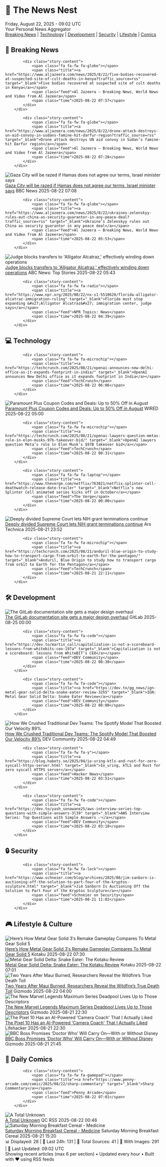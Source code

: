 <!-- Processing 54 RSS feeds at 2025-08-22 09:01:54 UTC -->
<!-- Processing: Saturday Morning Breakfast Cereal -->
<!-- Processing: Penny Arcade -->
<!-- Processing: Poorly Drawn Lines -->
<!-- Processing: Garfield -->
<!-- Processing: Dilbert -->
<!-- Processing: Cyanide & Happiness -->
<!-- Processing: Girl Genius -->
<!-- Processing: BBC Breaking News -->
<!-- Processing: Al Jazeera Breaking News -->
<!-- Processing: NPR News -->
<!-- Processing: Reuters World News -->
<!-- Processing: Associated Press Breaking -->
<!-- Processing: ABC News Breaking -->
<!-- Processing: Guardian World News -->
<!-- Processing: Sky News World -->
<!-- Processing: Ars Technica -->
<!-- Processing: O'Reilly Radar -->
<!-- Processing: Lobsters Python -->
<!-- Processing: Hacker News -->
<!-- Processing: Dev.to -->
<!-- Processing: DistroWatch -->
<!-- Processing: Linux.com -->
<!-- Processing: Red Hat Blog -->
<!-- Processing: GitHub Blog -->
<!-- Processing: GitLab Blog -->
<!-- Processing: The Pragmatic Engineer -->
<!-- Processing: Kotaku -->
<!-- Processing: Schneier on Security -->
<!-- Generated 3 new posts out of 28 feeds processed -->
<div class="newspaper-header">
    <h1 class="newspaper-title">📰 The News Nest</h1>
    <div class="newspaper-date">Friday, August 22, 2025 - 09:02 UTC</div>
    <div class="newspaper-subtitle">Your Personal News Aggregator</div>
</div>

<div class="newspaper-nav">
    <a href="#breaking">Breaking News</a> |
    <a href="#tech">Technology</a> |
    <a href="#dev">Development</a> |
    <a href="#security">Security</a> |
    <a href="#lifestyle">Lifestyle</a> |
    <a href="#webcomics">Comics</a>
</div>

<div class="news-section breaking-news" id="breaking">
<h2 class="section-header">🚨 Breaking News</h2>
<div class="stories-container">
<div class="story">
            
            <div class="story-content">
                <span class="fa fa-fw fa-globe"></span>
                <span class="title"><a href="https://www.aljazeera.com/news/2025/8/22/five-bodies-recovered-at-suspected-site-of-cult-deaths-in-kenya?traffic_source=rss" target="_blank">Five bodies recovered at suspected site of cult deaths in Kenya</a></span>
                <span class="feed">Al Jazeera – Breaking News, World News and Video from Al Jazeera</span>
                <span class="time">2025-08-22 07:57</span>
            </div>
        </div>
<div class="story">
            
            <div class="story-content">
                <span class="fa fa-fw fa-globe"></span>
                <span class="title"><a href="https://www.aljazeera.com/news/2025/8/22/drone-attack-destroys-un-aid-convoy-in-sudans-famine-hit-darfur-region?traffic_source=rss" target="_blank">Drone attack destroys UN aid convoy in Sudan’s famine-hit Darfur region</a></span>
                <span class="feed">Al Jazeera – Breaking News, World News and Video from Al Jazeera</span>
                <span class="time">2025-08-22 07:28</span>
            </div>
        </div>
<div class="story">
            <img src="https://ichef.bbci.co.uk/ace/standard/240/cpsprodpb/30a9/live/f82cf250-7f03-11f0-83cc-c5da98c419b8.jpg" alt="Gaza City will be razed if Hamas does not agree our terms, Israel minister says" class="story-image" loading="lazy" onerror="this.style.display='none'">
            <div class="story-content">
                <span class="fa fa-fw fa-earth-americas"></span>
                <span class="title"><a href="https://www.bbc.com/news/articles/c754kknw2g2o?at_medium=RSS&at_campaign=rss" target="_blank">Gaza City will be razed if Hamas does not agree our terms, Israel minister says</a></span>
                <span class="feed">BBC News</span>
                <span class="time">2025-08-22 07:08</span>
            </div>
        </div>
<div class="story">
            
            <div class="story-content">
                <span class="fa fa-fw fa-globe"></span>
                <span class="title"><a href="https://www.aljazeera.com/news/2025/8/22/ukraines-zelenskyy-rules-out-china-as-security-guarantor-in-any-peace-deal?traffic_source=rss" target="_blank">Ukraine’s Zelenskyy rules out China as security guarantor in any peace deal</a></span>
                <span class="feed">Al Jazeera – Breaking News, World News and Video from Al Jazeera</span>
                <span class="time">2025-08-22 05:53</span>
            </div>
        </div>
<div class="story">
            <img src="https://s.abcnews.com/images/US/Alligator-Alcatraz-1-abc-gmh-250808_1754682719743_hpMain_4x3t_384.jpg" alt="Judge blocks transfers to &#x27;Alligator Alcatraz,&#x27; effectively winding down operations" class="story-image" loading="lazy" onerror="this.style.display='none'">
            <div class="story-content">
                <span class="fa fa-fw fa-tv"></span>
                <span class="title"><a href="https://abcnews.go.com/US/judge-blocks-transfer-new-detainees-alligator-alcatraz/story?id=124868357" target="_blank">Judge blocks transfers to &#x27;Alligator Alcatraz,&#x27; effectively winding down operations</a></span>
                <span class="feed">ABC News: Top Stories</span>
                <span class="time">2025-08-22 05:43</span>
            </div>
        </div>
<div class="story">
            
            <div class="story-content">
                <span class="fa fa-fw fa-radio"></span>
                <span class="title"><a href="https://www.npr.org/2025/08/22/nx-s1-5510620/florida-alligator-alcatraz-immigration-ruling" target="_blank">Florida must stop expanding &#x27;Alligator Alcatraz&#x27; immigration center, judge says</a></span>
                <span class="feed">NPR Topics: News</span>
                <span class="time">2025-08-22 04:39</span>
            </div>
        </div>
</div>
</div>
<div class="news-section tech-news" id="tech">
<h2 class="section-header">💻 Technology</h2>
<div class="stories-container">
<div class="story">
            
            <div class="story-content">
                <span class="fa fa-fw fa-microchip"></span>
                <span class="title"><a href="https://techcrunch.com/2025/08/21/openai-announces-new-delhi-office-as-it-expands-footprint-in-india/" target="_blank">OpenAI announces New Delhi office as it expands footprint in India</a></span>
                <span class="feed">TechCrunch</span>
                <span class="time">2025-08-22 06:06</span>
            </div>
        </div>
<div class="story">
            <img src="https://media.wired.com/photos/67b63b985c0507c1bb18ab66/master/pass/WIRED-Coupons-R2_14.png" alt="Paramount Plus Coupon Codes and Deals: Up to 50% Off in August" class="story-image" loading="lazy" onerror="this.style.display='none'">
            <div class="story-content">
                <span class="fa fa-fw fa-bolt"></span>
                <span class="title"><a href="https://www.wired.com/story/paramount-plus-coupon-code/" target="_blank">Paramount Plus Coupon Codes and Deals: Up to 50% Off in August</a></span>
                <span class="feed">WIRED</span>
                <span class="time">2025-08-22 05:00</span>
            </div>
        </div>
<div class="story">
            
            <div class="story-content">
                <span class="fa fa-fw fa-microchip"></span>
                <span class="title"><a href="https://techcrunch.com/2025/08/21/openai-lawyers-question-metas-role-in-elon-musks-97b-takeover-bid/" target="_blank">OpenAI lawyers question Meta’s role in Elon Musk’s $97B takeover bid</a></span>
                <span class="feed">TechCrunch</span>
                <span class="time">2025-08-22 00:31</span>
            </div>
        </div>
<div class="story">
            
            <div class="story-content">
                <span class="fa fa-fw fa-laptop"></span>
                <span class="title"><a href="https://www.theverge.com/netflix/763821/netflix-splinter-cell-deathwatch-release-date-trailer" target="_blank">Netflix’s new Splinter Cell animated series kicks off in October</a></span>
                <span class="feed">The Verge</span>
                <span class="time">2025-08-22 00:00</span>
            </div>
        </div>
<div class="story">
            <img src="https://cdn.arstechnica.net/wp-content/uploads/2025/08/GettyImages-2202764189-500x500.jpg" alt="Deeply divided Supreme Court lets NIH grant terminations continue" class="story-image" loading="lazy" onerror="this.style.display='none'">
            <div class="story-content">
                <span class="fa fa-fw fa-cog"></span>
                <span class="title"><a href="https://arstechnica.com/science/2025/08/deeply-divided-supreme-court-lets-nih-grant-terminations-continue/" target="_blank">Deeply divided Supreme Court lets NIH grant terminations continue</a></span>
                <span class="feed">Ars Technica</span>
                <span class="time">2025-08-21 23:52</span>
            </div>
        </div>
<div class="story">
            
            <div class="story-content">
                <span class="fa fa-fw fa-microchip"></span>
                <span class="title"><a href="https://techcrunch.com/2025/08/21/anduril-blue-origin-to-study-how-to-transport-cargo-from-orbit-to-earth-for-the-pentagon/" target="_blank">Anduril, Blue Origin to study how to transport cargo from orbit to Earth for the Pentagon</a></span>
                <span class="feed">TechCrunch</span>
                <span class="time">2025-08-21 22:11</span>
            </div>
        </div>
</div>
</div>
<div class="news-section dev-news" id="dev">
<h2 class="section-header">🛠️ Development</h2>
<div class="stories-container">
<div class="story">
            <img src="https://res.cloudinary.com/about-gitlab-com/image/upload/v1755617168/gz45eaygeb0nizf1kwyu.png" alt="The GitLab documentation site gets a major design overhaul" class="story-image" loading="lazy" onerror="this.style.display='none'">
            <div class="story-content">
                <span class="fa fa-fw fa-gitlab"></span>
                <span class="title"><a href="https://about.gitlab.com/blog/blog-post-slug/" target="_blank">The GitLab documentation site gets a major design overhaul</a></span>
                <span class="feed">GitLab</span>
                <span class="time">2025-08-25 00:00</span>
            </div>
        </div>
<div class="story">
            
            <div class="story-content">
                <span class="fa fa-fw fa-code"></span>
                <span class="title"><a href="https://dev.to/martin_call/capitalization-is-not-a-scoreboard-lessons-from-whitebits-ceo-197a" target="_blank">Capitalization is not a scoreboard: lessons from WhiteBIT’s CEO</a></span>
                <span class="feed">DEV Community</span>
                <span class="time">2025-08-22 08:30</span>
            </div>
        </div>
<div class="story">
            
            <div class="story-content">
                <span class="fa fa-fw fa-code"></span>
                <span class="title"><a href="https://dev.to/gg_news/ign-metal-gear-solid-delta-snake-eater-review-32h5" target="_blank">IGN: Metal Gear Solid Delta: Snake Eater Review</a></span>
                <span class="feed">DEV Community</span>
                <span class="time">2025-08-22 08:00</span>
            </div>
        </div>
<div class="story">
            <img src="https://media2.dev.to/dynamic/image/width=800%2Cheight=%2Cfit=scale-down%2Cgravity=auto%2Cformat=auto/https%3A%2F%2Fdev-to-uploads.s3.amazonaws.com%2Fuploads%2Farticles%2F4ocuui0mb5sy7n7ec60d.png" alt="How We Crushed Traditional Dev Teams: The Spotify Model That Boosted Our Velocity 89%" class="story-image" loading="lazy" onerror="this.style.display='none'">
            <div class="story-content">
                <span class="fa fa-fw fa-code"></span>
                <span class="title"><a href="https://dev.to/teamcamp/how-we-crushed-traditional-dev-teams-the-spotify-model-that-boosted-our-velocity-89-4ojb" target="_blank">How We Crushed Traditional Dev Teams: The Spotify Model That Boosted Our Velocity 89%</a></span>
                <span class="feed">DEV Community</span>
                <span class="time">2025-08-22 04:49</span>
            </div>
        </div>
<div class="story">
            
            <div class="story-content">
                <span class="fa fa-fw fa-y"></span>
                <span class="title"><a href="https://blog.habets.se/2025/04/io-uring-ktls-and-rust-for-zero-syscall-https-server.html" target="_blank">Io_uring, kTLS and Rust for zero syscall HTTPS server</a></span>
                <span class="feed">Hacker News</span>
                <span class="time">2025-08-22 03:51</span>
            </div>
        </div>
<div class="story">
            
            <div class="story-content">
                <span class="fa fa-fw fa-code"></span>
                <span class="title"><a href="https://dev.to/yash_sonawane25/aws-interview-series-top-questions-with-simple-answers-3l39" target="_blank">AWS Interview Series: Top Questions with Simple Answers ✅</a></span>
                <span class="feed">DEV Community</span>
                <span class="time">2025-08-22 03:10</span>
            </div>
        </div>
</div>
</div>
<div class="news-section security-news" id="security">
<h2 class="section-header">🔒 Security</h2>
<div class="stories-container">
<div class="story">
            
            <div class="story-content">
                <span class="fa fa-fw fa-lock"></span>
                <span class="title"><a href="https://www.schneier.com/blog/archives/2025/08/jim-sanborn-is-auctioning-off-the-solution-to-part-four-of-the-kryptos-sculpture.html" target="_blank">Jim Sanborn Is Auctioning Off the Solution to Part Four of the Kryptos Sculpture</a></span>
                <span class="feed">Schneier on Security</span>
                <span class="time">2025-08-21 11:02</span>
            </div>
        </div>
</div>
</div>
<div class="news-section lifestyle-news" id="lifestyle">
<h2 class="section-header">🎮 Lifestyle & Culture</h2>
<div class="stories-container">
<div class="story">
            <img src="https://kotaku.com/app/uploads/2025/08/DELTA-comp.jpg" alt="Here’s How Metal Gear Solid 3′s Remake Gameplay Compares To Metal Gear Solid 5" class="story-image" loading="lazy" onerror="this.style.display='none'">
            <div class="story-content">
                <span class="fa fa-fw fa-gamepad"></span>
                <span class="title"><a href="https://kotaku.com/snake-eater-delta-remake-mgsv-5-comparison-vs-2000619209" target="_blank">Here’s How Metal Gear Solid 3′s Remake Gameplay Compares To Metal Gear Solid 5</a></span>
                <span class="feed">Kotaku</span>
                <span class="time">2025-08-22 07:30</span>
            </div>
        </div>
<div class="story">
            <img src="https://kotaku.com/app/uploads/2025/08/REVIEW-MAIN.jpg" alt="Metal Gear Solid Delta: Snake Eater: The Kotaku Review" class="story-image" loading="lazy" onerror="this.style.display='none'">
            <div class="story-content">
                <span class="fa fa-fw fa-gamepad"></span>
                <span class="title"><a href="https://kotaku.com/metal-gear-solid-snake-eater-delta-remake-2000619269" target="_blank">Metal Gear Solid Delta: Snake Eater: The Kotaku Review</a></span>
                <span class="feed">Kotaku</span>
                <span class="time">2025-08-22 07:01</span>
            </div>
        </div>
<div class="story">
            <img src="https://gizmodo.com/app/uploads/2025/08/August-2023-Maui-wildfires.jpg" alt="Two Years After Maui Burned, Researchers Reveal the Wildfire’s True Death Toll" class="story-image" loading="lazy" onerror="this.style.display='none'">
            <div class="story-content">
                <span class="fa fa-fw fa-computer"></span>
                <span class="title"><a href="https://gizmodo.com/two-years-after-maui-burned-researchers-reveal-the-wildfires-true-death-toll-2000646402" target="_blank">Two Years After Maui Burned, Researchers Reveal the Wildfire’s True Death Toll</a></span>
                <span class="feed">Gizmodo</span>
                <span class="time">2025-08-22 04:00</span>
            </div>
        </div>
<div class="story">
            <img src="https://gizmodo.com/app/uploads/2025/08/Marvel-Legends-Deadpool.jpg" alt="The New Marvel Legends Maximum Series Deadpool Lives Up to Those Descriptors" class="story-image" loading="lazy" onerror="this.style.display='none'">
            <div class="story-content">
                <span class="fa fa-fw fa-computer"></span>
                <span class="title"><a href="https://gizmodo.com/the-new-marvel-legends-maximum-series-deadpool-lives-up-to-those-descriptors-2000646467" target="_blank">The New Marvel Legends Maximum Series Deadpool Lives Up to Those Descriptors</a></span>
                <span class="feed">Gizmodo</span>
                <span class="time">2025-08-21 22:30</span>
            </div>
        </div>
<div class="story">
            <img src="https://lifehacker.com/imagery/articles/01K378W4X5ETNDD2K1HBNMM096/hero-image.jpg" alt="The Pixel 10 Has an AI-Powered &#x27;Camera Coach&#x27; That I Actually Liked" class="story-image" loading="lazy" onerror="this.style.display='none'">
            <div class="story-content">
                <span class="fa fa-fw fa-life-ring"></span>
                <span class="title"><a href="https://lifehacker.com/tech/pixel-10-ai-camera-coach?utm_medium=RSS" target="_blank">The Pixel 10 Has an AI-Powered &#x27;Camera Coach&#x27; That I Actually Liked</a></span>
                <span class="feed">Lifehacker</span>
                <span class="time">2025-08-21 22:30</span>
            </div>
        </div>
<div class="story">
            <img src="https://gizmodo.com/app/uploads/2025/07/ncuti-gatwa-doctor-who.jpg" alt="BBC Boss Promises ‘Doctor Who’ Will Carry On—With or Without Disney" class="story-image" loading="lazy" onerror="this.style.display='none'">
            <div class="story-content">
                <span class="fa fa-fw fa-computer"></span>
                <span class="title"><a href="https://gizmodo.com/doctor-who-future-bbc-boss-disney-deal-2000646368" target="_blank">BBC Boss Promises ‘Doctor Who’ Will Carry On—With or Without Disney</a></span>
                <span class="feed">Gizmodo</span>
                <span class="time">2025-08-21 21:45</span>
            </div>
        </div>
</div>
</div>
<div class="news-section webcomics-section" id="webcomics">
<h2 class="section-header">🎨 Daily Comics</h2>
<div class="stories-container">
<div class="story">
            
            <div class="story-content">
                <span class="fa fa-fw fa-gamepad"></span>
                <span class="title"><a href="https://www.penny-arcade.com/comic/2025/08/22/sharp-commentary" target="_blank">Sharp Commentary</a></span>
                <span class="feed">Penny Arcade</span>
                <span class="time">2025-08-22 07:01</span>
            </div>
        </div>
<div class="story">
            <img src="http://www.questionablecontent.net/comics/5641.png" alt="A Total Unknown" class="story-image" loading="lazy" onerror="this.style.display='none'">
            <div class="story-content">
                <span class="fa fa-fw fa-music"></span>
                <span class="title"><a href="http://questionablecontent.net/view.php?comic=5641" target="_blank">A Total Unknown</a></span>
                <span class="feed">QC RSS</span>
                <span class="time">2025-08-22 00:46</span>
            </div>
        </div>
<div class="story">
            <img src="https://www.smbc-comics.com/comics/1755560940-20250821.png" alt="Saturday Morning Breakfast Cereal - Medicine" class="story-image" loading="lazy" onerror="this.style.display='none'">
            <div class="story-content">
                <span class="fa fa-fw fa-smile"></span>
                <span class="title"><a href="https://www.smbc-comics.com/comic/medicine" target="_blank">Saturday Morning Breakfast Cereal - Medicine</a></span>
                <span class="feed">Saturday Morning Breakfast Cereal</span>
                <span class="time">2025-08-21 15:20</span>
            </div>
        </div>
</div>
</div>

<div class="newspaper-footer">
    <div class="stats">
        📊 Displayed: 28 | 📅 Last 24h: 131 | 📡 Total Sources: 41 | 📸 With Images: 291 |
        🔄 Last Updated: 09:02 UTC
    </div>
    <div class="footer-note">
        Showing recent articles (max 6 per section) • Updated every hour • Built with ❤️ using RSS feeds
    </div>
</div>
